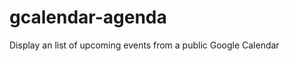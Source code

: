 gcalendar-agenda
================

Display an list of upcoming events from a public Google Calendar
